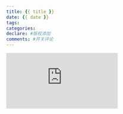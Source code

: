 ```yaml
---
title: {{ title }}
date: {{ date }}
tags:
categories:
declare: #版权添加
comments: #开关评论
---
```


![图片](http://api.mtyqx.cn/api/random.php?88)
<!-- more -->